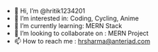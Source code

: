 - 👋 Hi, I’m @hritik1234201
- 👀 I’m interested in: Coding, Cycling, Anime
- 🌱 I’m currently learning: MERN Stack
- 💞️ I’m looking to collaborate on : MERN Project
- 📫 How to reach me : hrsharma@anteriad.com
